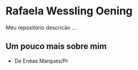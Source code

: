 # Rafaela Wessling Oening

Meu repositório descricão
...

## Um pouco mais sobre mim

- De Enéas Marques/Pr
